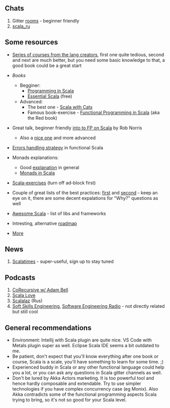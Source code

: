 ## Chats
1. Gitter [rooms](https://gitter.im/scala/scala) - beginner friendly
2. [scala_ru](https://t.me/scala_ru)

## Some resources
- [Series of courses from the lang creators](https://www.coursera.org/specializations/scala), first one quite tedious, second and next are much better, but you need some basic knowledge to that, a good book could be a great start
- _Books_
    - Begginer:
        - [Programming in Scala](https://booksites.artima.com/programming_in_scala_3ed)
        - [Essential Scala](https://underscore.io/training/courses/essential-scala/) (free)
    - Advanced:
        - The best one - [Scala with Cats](https://underscore.io/books/scala-with-cats/)
        - Famous book-exercise - [Functional Programming in Scala](https://www.amazon.com/Functional-Programming-Scala-Paul-Chiusano/dp/1617290653) (aka the Red book)
- Great talk, beginner friendly [into to FP on Scala](https://www.youtube.com/watch?v=30q6BkBv5MY) by Rob Norris 
    - Also a [nice one](https://www.youtube.com/watch?v=83pXEdCpY4A) and more advanced
- [Errors handling strategy](https://stackoverflow.com/a/35736191/2453144) in functional Scala
- Monads explanations:
    - Good [explanation](https://habrahabr.ru/post/183150/) in general
    - [Monads in Scala](https://medium.com/@sinisalouc/demystifying-the-monad-in-scala-cc716bb6f534)

- [Scala-exercises](https://www.scala-exercises.org/) (turn off ad-block first)
- Couple of great lists of the best practices: [first](https://github.com/alexandru/scala-best-practices) and [second](https://nrinaudo.github.io/scala-best-practices/) - keep an eye on it, there are some decent expalations for "Why?" questions as well
- [Awesome Scala](https://github.com/lauris/awesome-scala) - list of libs and frameworks
- Intresting, alternative [roadmap](https://gist.github.com/d1egoaz/2180cbbf7d373a0c5575f9a62466e5e1)
- [More](https://scala-lang.org/documentation/learn.html)

## News
1. [Scalatimes](http://scalatimes.com/) - super-useful, sign up to stay tuned

## Podcasts
1. [CoRecursive w/ Adam Bell](https://corecursive.com/)
2. [Scala Love](https://scala.love/)
3. [Scalalaz](https://scalalaz.ru) (Rus)
4. [Soft Skills Engineering](https://softskills.audio/), [Software Engineering Radio](https://www.se-radio.net/) - not directly related but still cool

## General recommendations
- Environment: Intellij with Scala plugin are quite nice. VS Code with Metals plugin super as well. Eclipse Scala IDE seems a bit outdated to me.
- Be patient, don't expect that you'll know everything after one book or course, Scala is a scale, you'll have something to learn for some time. ;)  
- Experienced buddy in Scala or any other functional language could help you a lot, or you can ask any questions in Scala gitter channels as well.
- Don't be lured by Akka Actors marketing. It is too powerful tool and hence hardly composable and extendable. Try to use simpler technologies if you have complex concurrency case (eg Monix). Also Akka contradicts some of the functional programming aspects Scala trying to bring, so it's not so good for your Scala level.
